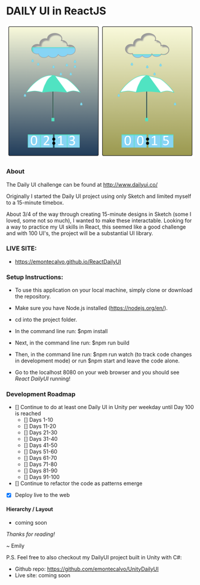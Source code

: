 
# DAILY UI in ReactJS

![Alt text](./day014.png?raw=true "Rain/Shine Umbrella from Day014 - Countdown Timer")

### About
The Daily UI challenge can be found at http://www.dailyui.co/

Originally I started the Daily UI project using only Sketch and limited myself to a 15-minute timebox.

About 3/4 of the way through creating 15-minute designs in Sketch (some I loved, some not so much), I wanted to make these interactable.  Looking for a way to practice my UI skills in React, this seemed like a good challenge and with 100 UI's, the project will be a substantial UI library.


### LIVE SITE:
* https://emontecalvo.github.io/ReactDailyUI


### Setup Instructions:

* To use this application on your local machine, simply clone or download the repository.

* Make sure you have Node.js installed (https://nodejs.org/en/).

* cd into the project folder.

* In the command line run: $npm install

* Next, in the command line run: $npm run build

* Then, in the command line run: $npm run watch (to track code changes in development mode) or run $npm start and leave the code alone.

* Go to the localhost 8080 on your web browser and you should see *React DailyUI* running!

### Development Roadmap

 - [] Continue to do at least one Daily UI in Unity per weekday until Day 100 is reached
 	- [] Days 1-10
 	- [] Days 11-20
 	- [] Days 21-30
 	- [] Days 31-40
 	- [] Days 41-50
 	- [] Days 51-60
 	- [] Days 61-70
 	- [] Days 71-80
 	- [] Days 81-90
 	- [] Days 91-100
 - [] Continue to refactor the code as patterns emerge
 - [x] Deploy live to the web

  #### Hierarchy / Layout
  * coming soon


  *Thanks for reading!*
 
 ~ Emily

 P.S.  Feel free to also checkout my DailyUI project built in Unity with C#:
 * Github repo:  https://github.com/emontecalvo/UnityDailyUI
 * Live site:  coming soon
 




